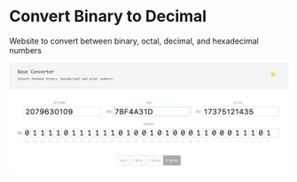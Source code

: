 # Convert Binary to Decimal
Website to convert between binary, octal, decimal, and hexadecimal numbers

![Screenshot](light_screenshot.png)
